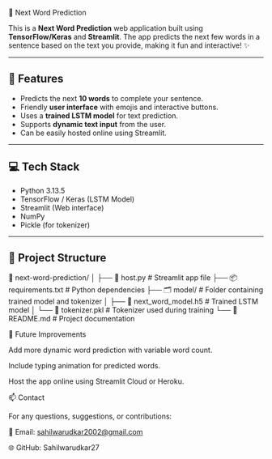 📝 Next Word Prediction 

This is a **Next Word Prediction** web application built using **TensorFlow/Keras** and **Streamlit**. The app predicts the next few words in a sentence based on the text you provide, making it fun and interactive! ✨

---

## 🚀 Features

- Predicts the next **10 words** to complete your sentence.
- Friendly **user interface** with emojis and interactive buttons.
- Uses a **trained LSTM model** for text prediction.
- Supports **dynamic text input** from the user.
- Can be easily hosted online using Streamlit.

---

## 💻 Tech Stack

- Python 3.13.5  
- TensorFlow / Keras (LSTM Model)  
- Streamlit (Web interface)  
- NumPy  
- Pickle (for tokenizer)

---

## 📂 Project Structure

📂 next-word-prediction/
│
├── 📝 host.py # Streamlit app file
├── 📦 requirements.txt # Python dependencies
├── 🗂️ model/ # Folder containing trained model and tokenizer
│ ├── 💾 next_word_model.h5 # Trained LSTM model
│ └── 💾 tokenizer.pkl # Tokenizer used during training
└── 📄 README.md # Project documentation

🎯 Future Improvements

Add more dynamic word prediction with variable word count.

Include typing animation for predicted words.

Host the app online using Streamlit Cloud or Heroku.


📫 Contact

For any questions, suggestions, or contributions:

📧 Email: sahilwarudkar2002@gmail.com

🌐 GitHub: Sahilwarudkar27
